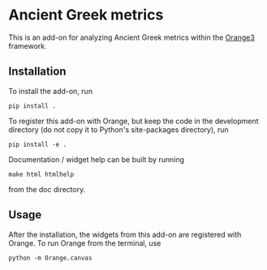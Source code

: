 Ancient Greek metrics
=====================

This is an add-on for analyzing Ancient Greek metrics within the
[Orange3](http://orange.biolab.si) framework.

Installation
------------

To install the add-on, run

    pip install .

To register this add-on with Orange, but keep the code in the development directory (do not copy it to 
Python's site-packages directory), run

    pip install -e .

Documentation / widget help can be built by running

    make html htmlhelp

from the doc directory.

Usage
-----

After the installation, the widgets from this add-on are registered with Orange. To run Orange from the terminal,
use

    python -m Orange.canvas

